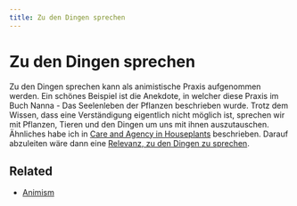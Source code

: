 ```yaml
---
title: Zu den Dingen sprechen
---
```

# Zu den Dingen sprechen

Zu den Dingen sprechen kann als animistische Praxis aufgenommen werden. Ein schönes Beispiel ist die Anekdote, in welcher diese Praxis im Buch Nanna - Das Seelenleben der Pflanzen beschrieben wurde. Trotz dem Wissen, dass eine Verständigung eigentlich nicht möglich ist, sprechen wir mit Pflanzen, Tieren und den Dingen um uns mit ihnen auszutauschen. Ähnliches habe ich in [Care and Agency in Houseplants](notes/Care%20and%20Agency%20in%20Houseplants.md) beschrieben. Darauf abzuleiten wäre dann eine [Relevanz, zu den Dingen zu sprechen](notes/Zu%20den%20Dingen%20sprechen.md).

## Related
- [Animism](topics/Animism.md)

